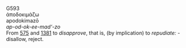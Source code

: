 G593  
ἀποδοκιμάζω  
apodokimazō  
*ap-od-ok-ee-mad‘-zo*  
From [575](g0575) and [1381](g1381) to *disapprove*, that is, (by
implication) to *repudiate:* - disallow, reject.  
